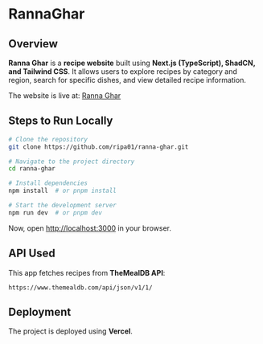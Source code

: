 # RannaGhar

## Overview
**Ranna Ghar** is a **recipe website** built using **Next.js (TypeScript), ShadCN, and Tailwind CSS**. It allows users to explore recipes by category and region, search for specific dishes, and view detailed recipe information.

The website is live at: [Ranna Ghar](https://ranna-ghar-sigma.vercel.app)

## Steps to Run Locally

```bash
# Clone the repository
git clone https://github.com/ripa01/ranna-ghar.git

# Navigate to the project directory
cd ranna-ghar

# Install dependencies
npm install  # or pnpm install

# Start the development server
npm run dev  # or pnpm dev
```

Now, open [http://localhost:3000](http://localhost:3000) in your browser.

## API Used
This app fetches recipes from **TheMealDB API**:
```
https://www.themealdb.com/api/json/v1/1/
```

## Deployment
The project is deployed using **Vercel**.
